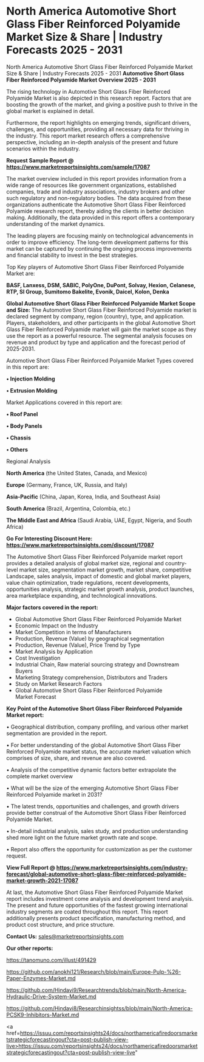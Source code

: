 # North America Automotive Short Glass Fiber Reinforced Polyamide Market Size & Share | Industry Forecasts 2025 - 2031
North America Automotive Short Glass Fiber Reinforced Polyamide Market Size & Share | Industry Forecasts 2025 - 2031
<Strong> Automotive Short Glass Fiber Reinforced Polyamide Market Overview 2025 - 2031</strong>

The rising technology in Automotive Short Glass Fiber Reinforced Polyamide Market is also depicted in this research report. Factors that are boosting the growth of the market, and giving a positive push to thrive in the global market is explained in detail.

Furthermore, the report highlights on emerging trends, significant drivers, challenges, and opportunities, providing all necessary data for thriving in the industry. This report market research offers a comprehensive perspective, including an in-depth analysis of the present and future scenarios within the industry.

<strong>Request Sample Report @ <a href=https://www.marketreportsinsights.com/sample/17087>https://www.marketreportsinsights.com/sample/17087</a></strong>

The market overview included in this report provides information from a wide range of resources like government organizations, established companies, trade and industry associations, industry brokers and other such regulatory and non-regulatory bodies. The data acquired from these organizations authenticate the Automotive Short Glass Fiber Reinforced Polyamide research report, thereby aiding the clients in better decision making. Additionally, the data provided in this report offers a contemporary understanding of the market dynamics.

The leading players are focusing mainly on technological advancements in order to improve efficiency. The long-term development patterns for this market can be captured by continuing the ongoing process improvements and financial stability to invest in the best strategies.

Top Key players of Automotive Short Glass Fiber Reinforced Polyamide Market are:

<strong>BASF, Lanxess, DSM, SABIC, PolyOne, DuPont, Solvay, Hexion, Celanese, RTP, SI Group, Sumitomo Bakelite, Evonik, Daicel, Kolon, Denka</strong>

<strong><b>Global Automotive Short Glass Fiber Reinforced Polyamide Market Scope and Size:</b></strong>
The Automotive Short Glass Fiber Reinforced Polyamide market is declared segment by company, region (country), type, and application. Players, stakeholders, and other participants in the global Automotive Short Glass Fiber Reinforced Polyamide market will gain the market scope as they use the report as a powerful resource. The segmental analysis focuses on revenue and product by type and application and the forecast period of 2025-2031.

Automotive Short Glass Fiber Reinforced Polyamide Market Types covered in this report are:

<strong>• Injection Molding

• Extrusion Molding</strong>

Market Applications covered in this report are:

<strong>• Roof Panel

• Body Panels

• Chassis

• Others</strong> 

Regional Analysis

<strong>North America</strong> (the United States, Canada, and Mexico)

<strong>Europe</strong> (Germany, France, UK, Russia, and Italy)

<strong>Asia-Pacific</strong> (China, Japan, Korea, India, and Southeast Asia)

<strong>South America</strong> (Brazil, Argentina, Colombia, etc.)

<strong>The Middle East and Africa</strong> (Saudi Arabia, UAE, Egypt, Nigeria, and South Africa)

<strong>Go For Interesting Discount Here: <a href=https://www.marketreportsinsights.com/discount/17087>https://www.marketreportsinsights.com/discount/17087</a></strong>

The Automotive Short Glass Fiber Reinforced Polyamide market report provides a detailed analysis of global market size, regional and country-level market size, segmentation market growth, market share, competitive Landscape, sales analysis, impact of domestic and global market players, value chain optimization, trade regulations, recent developments, opportunities analysis, strategic market growth analysis, product launches, area marketplace expanding, and technological innovations.

<strong><b>Major factors covered in the report:</b></strong>
<ul>
  <li>Global Automotive Short Glass Fiber Reinforced Polyamide Market </li>
  <li>Economic Impact on the Industry</li>
  <li>Market Competition in terms of Manufacturers</li>
  <li>Production, Revenue (Value) by geographical segmentation</li>
  <li>Production, Revenue (Value), Price Trend by Type</li>
  <li>Market Analysis by Application</li>
  <li>Cost Investigation</li>
  <li>Industrial Chain, Raw material sourcing strategy and Downstream Buyers</li>
  <li>Marketing Strategy comprehension, Distributors and Traders</li>
  <li>Study on Market Research Factors</li>
  <li>Global Automotive Short Glass Fiber Reinforced Polyamide Market Forecast</li>
</ul>

<strong><b>Key Point of the Automotive Short Glass Fiber Reinforced Polyamide Market report:</b></strong>

• Geographical distribution, company profiling, and various other market segmentation are provided in the report.

• For better understanding of the global Automotive Short Glass Fiber Reinforced Polyamide market status, the accurate market valuation which comprises of size, share, and revenue are also covered.

• Analysis of the competitive dynamic factors better extrapolate the complete market overview

• What will be the size of the emerging Automotive Short Glass Fiber Reinforced Polyamide market in 2031?

• The latest trends, opportunities and challenges, and growth drivers provide better construal of the Automotive Short Glass Fiber Reinforced Polyamide Market.

• In-detail industrial analysis, sales study, and production understanding shed more light on the future market growth rate and scope.

• Report also offers the opportunity for customization as per the customer request.

<strong><b>View Full Report @ <a href=https://www.marketreportsinsights.com/industry-forecast/global-automotive-short-glass-fiber-reinforced-polyamide-market-growth-2021-17087>https://www.marketreportsinsights.com/industry-forecast/global-automotive-short-glass-fiber-reinforced-polyamide-market-growth-2021-17087</a></b></strong>


At last, the Automotive Short Glass Fiber Reinforced Polyamide Market report includes investment come analysis and development trend analysis. The present and future opportunities of the fastest growing international industry segments are coated throughout this report. This report additionally presents product specification, manufacturing method, and product cost structure, and price structure.

<strong>Contact Us:</strong>
sales@marketreportsinsights.com

<strong>Our other reports:</strong>

<a href=https://tanomuno.com/illust/491429>https://tanomuno.com/illust/491429</a>

<a href=https://github.com/anokhi121/Research/blob/main/Europe-Pulp-%26-Paper-Enzymes-Market.md>https://github.com/anokhi121/Research/blob/main/Europe-Pulp-%26-Paper-Enzymes-Market.md</a>

<a href=https://github.com/Hindavi9/Researchtrends/blob/main/North-America-Hydraulic-Drive-System-Market.md>https://github.com/Hindavi9/Researchtrends/blob/main/North-America-Hydraulic-Drive-System-Market.md</a>

<a href=https://github.com/Hindavi8/Researchinsightss/blob/main/North-America-PCSK9-Inhibitors-Market.md>https://github.com/Hindavi8/Researchinsightss/blob/main/North-America-PCSK9-Inhibitors-Market.md</a>

<a href=https://issuu.com/reportsinsights24/docs/northamericafiredoorsmarketstrategicforecastingout?cta=post-publish-view-live>https://issuu.com/reportsinsights24/docs/northamericafiredoorsmarketstrategicforecastingout?cta=post-publish-view-live</a>"
